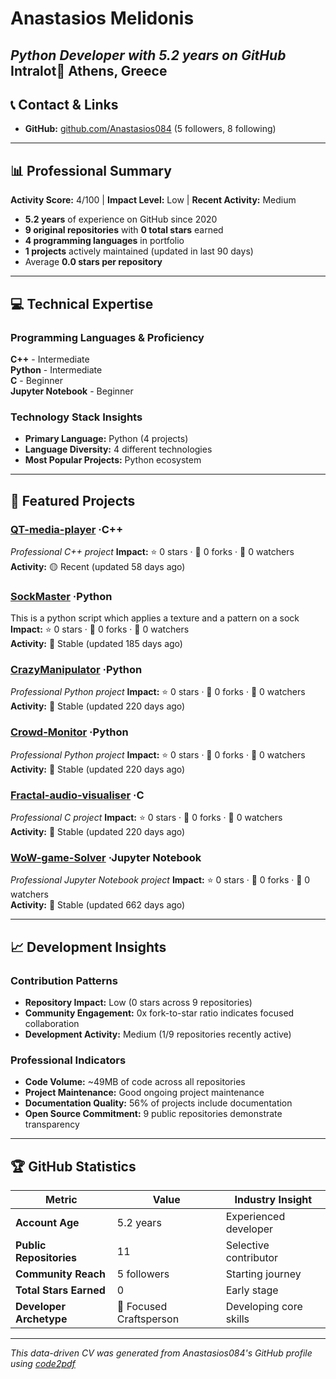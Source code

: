 # Anastasios Melidonis

_Python Developer with 5.2 years on GitHub_
**Intralot**📍 Athens, Greece
---

## 📞 Contact & Links

- **GitHub:** [github.com/Anastasios084](https://github.com/Anastasios084) (5 followers, 8 following)

---

## 📊 Professional Summary

**Activity Score:** 4/100 | **Impact Level:** Low | **Recent Activity:** Medium

- **5.2 years** of experience on GitHub since 2020
- **9 original repositories** with **0 total stars** earned
- **4 programming languages** in portfolio
- **1 projects** actively maintained (updated in last 90 days)
- Average **0.0 stars per repository**

---

## 💻 Technical Expertise

### Programming Languages & Proficiency

**C++** - Intermediate  
**Python** - Intermediate  
**C** - Beginner  
**Jupyter Notebook** - Beginner  

### Technology Stack Insights

- **Primary Language:** Python (4 projects)
- **Language Diversity:** 4 different technologies
- **Most Popular Projects:** Python ecosystem

---

## 🚀 Featured Projects


### [QT-media-player](https://github.com/Anastasios084/QT-media-player) ·C++
_Professional C++ project_
**Impact:** ⭐ 0 stars · 🍴 0 forks · 👀 0 watchers  
**Activity:** 🟡 Recent (updated 58 days ago)

### [SockMaster](https://github.com/Anastasios084/SockMaster) ·Python
This is a python script which applies a texture and a pattern on a sock
**Impact:** ⭐ 0 stars · 🍴 0 forks · 👀 0 watchers  
**Activity:** 🔵 Stable (updated 185 days ago)

### [CrazyManipulator](https://github.com/Anastasios084/CrazyManipulator) ·Python
_Professional Python project_
**Impact:** ⭐ 0 stars · 🍴 0 forks · 👀 0 watchers  
**Activity:** 🔵 Stable (updated 220 days ago)

### [Crowd-Monitor](https://github.com/Anastasios084/Crowd-Monitor) ·Python
_Professional Python project_
**Impact:** ⭐ 0 stars · 🍴 0 forks · 👀 0 watchers  
**Activity:** 🔵 Stable (updated 220 days ago)

### [Fractal-audio-visualiser](https://github.com/Anastasios084/Fractal-audio-visualiser) ·C
_Professional C project_
**Impact:** ⭐ 0 stars · 🍴 0 forks · 👀 0 watchers  
**Activity:** 🔵 Stable (updated 220 days ago)

### [WoW-game-Solver](https://github.com/Anastasios084/WoW-game-Solver) ·Jupyter Notebook
_Professional Jupyter Notebook project_
**Impact:** ⭐ 0 stars · 🍴 0 forks · 👀 0 watchers  
**Activity:** 🔵 Stable (updated 662 days ago)

---

## 📈 Development Insights

### Contribution Patterns

- **Repository Impact:** Low (0 stars across 9 repositories)
- **Community Engagement:** 0x fork-to-star ratio indicates focused collaboration
- **Development Activity:** Medium (1/9 repositories recently active)

### Professional Indicators


- **Code Volume:** ~49MB of code across all repositories
- **Project Maintenance:** Good ongoing project maintenance
- **Documentation Quality:** 56% of projects include documentation
- **Open Source Commitment:** 9 public repositories demonstrate transparency

---

## 🏆 GitHub Statistics

| Metric                  | Value                                                                                                                                                                                                                                                                                                                                                                                                                                                                                                                                                                                                                                                                                                                                                                                                                                                                                                                                                                                                                                                                                                                                                                                   | Industry Insight                                                                                                                                                                                                                                                                                                                                                                                                                                                                                                                                                                                                                                                                                                                                                                                                                                                                                                                                                                                                                                                                                   |
| ----------------------- | --------------------------------------------------------------------------------------------------------------------------------------------------------------------------------------------------------------------------------------------------------------------------------------------------------------------------------------------------------------------------------------------------------------------------------------------------------------------------------------------------------------------------------------------------------------------------------------------------------------------------------------------------------------------------------------------------------------------------------------------------------------------------------------------------------------------------------------------------------------------------------------------------------------------------------------------------------------------------------------------------------------------------------------------------------------------------------------------------------------------------------------------------------------------------------------- | -------------------------------------------------------------------------------------------------------------------------------------------------------------------------------------------------------------------------------------------------------------------------------------------------------------------------------------------------------------------------------------------------------------------------------------------------------------------------------------------------------------------------------------------------------------------------------------------------------------------------------------------------------------------------------------------------------------------------------------------------------------------------------------------------------------------------------------------------------------------------------------------------------------------------------------------------------------------------------------------------------------------------------------------------------------------------------------------------- |
| **Account Age**         | 5.2 years                                                                                                                                                                                                                                                                                                                                                                                                                                                                                                                                                                                                                                                                                                                                                                                                                                                                                                                                                                                                                                                                                                                                                           | Experienced developer                                                                                                                                                                                                                                                                                                                                                                                                                                                                                                                                                                                                                                                                                                                                                                                                                                                        |
| **Public Repositories** | 11                                                                                                                                                                                                                                                                                                                                                                                                                                                                                                                                                                                                                                                                                                                                                                                                                                                                                                                                                                                                                                                                                                                                                                      | Selective contributor                                                                                                                                                                                                                                                                                                                                                                                                                                                                                                                                                                                                                                                                                                                                                                                          |
| **Community Reach**     | 5 followers                                                                                                                                                                                                                                                                                                                                                                                                                                                                                                                                                                                                                                                                                                                                                                                                                                                                                                                                                                                                                                                                                                                                                               | Starting journey                                                                                                                                                                                                                                                                                                                                                                                                                                                                                                                                                                                                                                      |
| **Total Stars Earned**  | 0                                                                                                                                                                                                                                                                                                                                                                                                                                                                                                                                                                                                                                                                                                                                                                                                                                                                                                                                                                                                                                                                                                                                          | Early stage                                                                                                                                                                                  |
| **Developer Archetype** | 🔨 Focused Craftsperson | Developing core skills |

---

_This data-driven CV was generated from Anastasios084's GitHub profile using [code2pdf](https://github.com/your-username/code2pdf)_